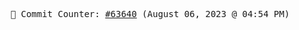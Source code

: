 <p align="center">
    <samp>
        📮 Commit Counter: <a href="https://github.com/Javascript-void0/Javascript-void0/commits/main">#63640</a> (August 06, 2023 @ 04:54 PM)
    </samp>
</p>